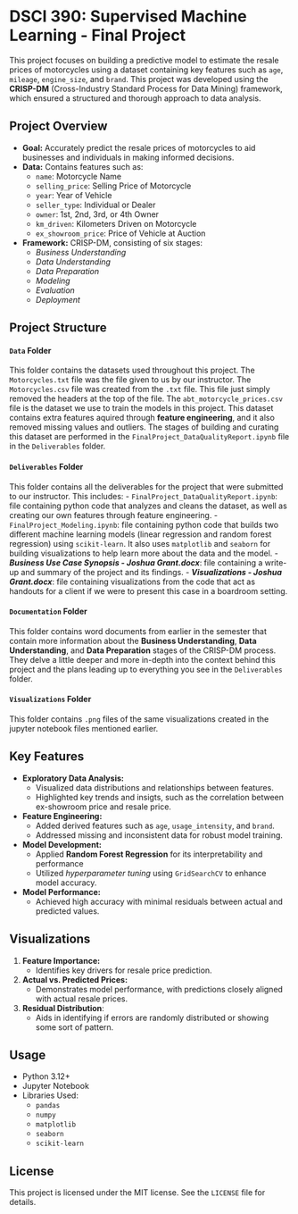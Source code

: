 # DSCI 390: Supervised Machine Learning - Final Project

This project focuses on building a predictive model to estimate the resale prices of motorcycles using a dataset containing key features such as `age`, `mileage`, `engine_size`, and `brand`. This project was developed using the **CRISP-DM** (Cross-Industry Standard Process for Data Mining) framework, which ensured a structured and thorough approach to data analysis.

## Project Overview

- **Goal:** Accurately predict the resale prices of motorcycles to aid businesses and individuals in making informed decisions.
- **Data:** Contains features such as:
    - `name`: Motorcycle Name
    - `selling_price`: Selling Price of Motorcycle
    - `year`: Year of Vehicle
    - `seller_type`: Individual or Dealer
    - `owner`: 1st, 2nd, 3rd, or 4th Owner
    - `km_driven`: Kilometers Driven on Motorcycle
    - `ex_showroom_price`: Price of Vehicle at Auction
- **Framework:** CRISP-DM, consisting of six stages:
    - *Business Understanding*
    - *Data Understanding*
    - *Data Preparation*
    - *Modeling*
    - *Evaluation*
    - *Deployment*

## Project Structure

#### `Data` Folder

This folder contains the datasets used throughout this project. The `Motorcycles.txt` file was the file given to us by our instructor. The `Motorcycles.csv` file was created from the `.txt` file. This file just simply removed the headers at the top of the file. The `abt_motorcycle_prices.csv` file is the dataset we use to train the models in this project. This dataset contains extra features aquired through **feature engineering**, and it also removed missing values and outliers. The stages of building and curating this dataset are performed in the `FinalProject_DataQualityReport.ipynb` file in the `Deliverables` folder.

#### `Deliverables` Folder

This folder contains all the deliverables for the project that were submitted to our instructor. This includes:
    - `FinalProject_DataQualityReport.ipynb`: file containing python code that analyzes and cleans the dataset, as well as creating our own features through feature engineering.
    - `FinalProject_Modeling.ipynb`: file containing python code that builds two different machine learning models (linear regression and random forest regression) using `scikit-learn`. It also uses `matplotlib` and `seaborn` for building visualizations to help learn more about the data and the model. 
    - ***Business Use Case Synopsis - Joshua Grant.docx***: file containing a write-up and summary of the project and its findings. 
    - ***Visualizations - Joshua Grant.docx***: file containing visualizations from the code that act as handouts for a client if we were to present this case in a boardroom setting. 

#### `Documentation` Folder

This folder contains word documents from earlier in the semester that contain more information about the **Business Understanding**, **Data Understanding**, and **Data Preparation** stages of the CRISP-DM process. They delve a little deeper and more in-depth into the context behind this project and the plans leading up to everything you see in the `Deliverables` folder.

#### `Visualizations` Folder
This folder contains `.png` files of the same visualizations created in the jupyter notebook files mentioned earlier.

## Key Features

- **Exploratory Data Analysis:**
    - Visualized data distributions and relationships between features.
    - Highlighted key trends and insigts, such as the correlation between ex-showroom price and resale price.
- **Feature Engineering:**
    - Added derived features such as `age`, `usage_intensity`, and `brand`.
    - Addressed missing and inconsistent data for robust model training.
- **Model Development:**
    - Applied **Random Forest Regression** for its interpretability and performance
    - Utilized *hyperparameter tuning* using `GridSearchCV` to enhance model accuracy.
- **Model Performance:**
    - Achieved high accuracy with minimal residuals between actual and predicted values.

## Visualizations

1. **Feature Importance:**
    - Identifies key drivers for resale price prediction.
2. **Actual vs. Predicted Prices:**
    - Demonstrates model performance, with predictions closely aligned with actual resale prices.
3. **Residual Distribution**:
    - Aids in identifying if errors are randomly distributed or showing some sort of pattern.

## Usage

- Python 3.12+
- Jupyter Notebook
- Libraries Used:
    - `pandas`
    - `numpy`
    - `matplotlib`
    - `seaborn`
    - `scikit-learn`

## License

This project is licensed under the MIT license. See the `LICENSE` file for details.